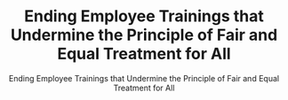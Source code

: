 ---
layout: resources-landing
title: "Ending Employee Trainings that Undermine the Principle of Fair and Equal Treatment for All"
subtitle: "Ending Employee Trainings that Undermine the Principle of Fair and Equal Treatment for All"
external_link: https://www.whitehouse.gov/wp-content/uploads/2020/09/M-20-37.pdf
filters: memorandum omb 2020
fiscal_year: 2020
---